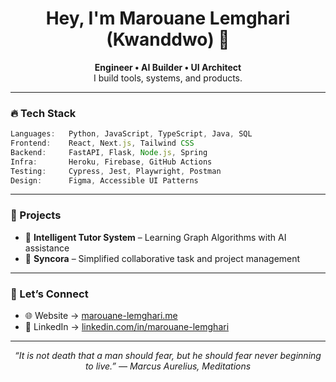 <h1 align="center">Hey, I'm Marouane Lemghari (Kwanddwo) 👋</h1>

<p align="center">
  <b>Engineer • AI Builder • UI Architect</b><br>
  I build tools, systems, and products.
</p>

---

### 🔥 Tech Stack

```ts
Languages:   Python, JavaScript, TypeScript, Java, SQL
Frontend:    React, Next.js, Tailwind CSS
Backend:     FastAPI, Flask, Node.js, Spring
Infra:       Heroku, Firebase, GitHub Actions
Testing:     Cypress, Jest, Playwright, Postman
Design:      Figma, Accessible UI Patterns
```

---

### 🚀 Projects

- 🧠 **Intelligent Tutor System** – Learning Graph Algorithms with AI assistance
- 🧰 **Syncora** – Simplified collaborative task and project management

---

### 💬 Let’s Connect

- 🌐 Website → [marouane-lemghari.me](https://marouane-lemghari.me)
- 💼 LinkedIn → [linkedin.com/in/marouane-lemghari](https://linkedin.com/in/marouane-lemghari)

---

<p align="center"><em>“It is not death that a man should fear, but he should fear never beginning to live.”
― Marcus Aurelius, Meditations</em></p>
